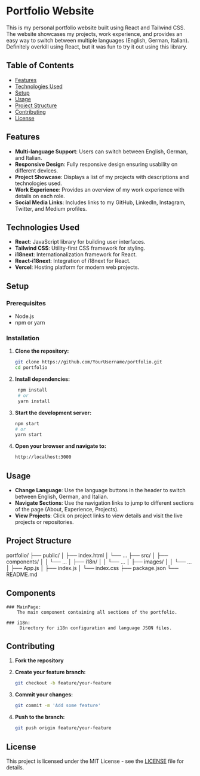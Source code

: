 # Portfolio Website

This is my personal portfolio website built using React and Tailwind CSS. The website showcases my projects, work experience, and provides an easy way to switch between multiple languages (English, German, Italian). Definitely overkill using React, but it was fun to try it out using this library.

## Table of Contents

- [Features](#features)
- [Technologies Used](#technologies-used)
- [Setup](#setup)
- [Usage](#usage)
- [Project Structure](#project-structure)
- [Contributing](#contributing)
- [License](#license)

## Features

- **Multi-language Support**: Users can switch between English, German, and Italian.
- **Responsive Design**: Fully responsive design ensuring usability on different devices.
- **Project Showcase**: Displays a list of my projects with descriptions and technologies used.
- **Work Experience**: Provides an overview of my work experience with details on each role.
- **Social Media Links**: Includes links to my GitHub, LinkedIn, Instagram, Twitter, and Medium profiles.

## Technologies Used

- **React**: JavaScript library for building user interfaces.
- **Tailwind CSS**: Utility-first CSS framework for styling.
- **i18next**: Internationalization framework for React.
- **React-i18next**: Integration of i18next for React.
- **Vercel**: Hosting platform for modern web projects.

## Setup

### Prerequisites

- Node.js
- npm or yarn

### Installation

1. **Clone the repository:**

   ```sh
   git clone https://github.com/YourUsername/portfolio.git
   cd portfolio

2. **Install dependencies:**
   ```sh
    npm install
    # or
    yarn install

3. **Start the development server:**
    ```sh
    npm start
    # or
    yarn start

4. **Open your browser and navigate to:**
   ```sh
   http://localhost:3000

## Usage

- **Change Language**: Use the language buttons in the header to switch between English, German, and Italian.
- **Navigate Sections**: Use the navigation links to jump to different sections of the page (About, Experience, Projects).
- **View Projects**: Click on project links to view details and visit the live projects or repositories.

## Project Structure

portfolio/
├── public/
│   ├── index.html
│   └── ...
├── src/
│   ├── components/
│   │   └── ...
│   ├── i18n/
│   │   └── ...
│   ├── images/
│   │   └── ...
│   ├── App.js
│   ├── index.js
│   └── index.css
├── package.json
└── README.md

## Components
    
    ### MainPage:
        The main component containing all sections of the portfolio.
    
    ### i18n:
         Directory for i18n configuration and language JSON files.

## Contributing

1. **Fork the repository**

2. **Create your feature branch:**

   ```sh
   git checkout -b feature/your-feature

3. **Commit your changes:**
   
    ```sh
    git commit -m 'Add some feature'

4. **Push to the branch:**
    
    ```sh
    git push origin feature/your-feature

## License

This project is licensed under the MIT License - see the [LICENSE](LICENSE) file for details.







